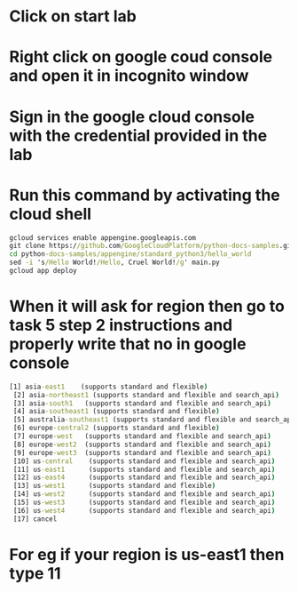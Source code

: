 # Click on start lab
# Right click on google coud console and open it in incognito window
# Sign in the google cloud console with the credential provided in the lab
# Run this command by activating the cloud shell

```cmd
gcloud services enable appengine.googleapis.com
git clone https://github.com/GoogleCloudPlatform/python-docs-samples.git
cd python-docs-samples/appengine/standard_python3/hello_world
sed -i 's/Hello World!/Hello, Cruel World!/g' main.py
gcloud app deploy
```
# When it will ask for region then go to task 5 step 2 instructions and properly write that no in google console

```cmd
[1] asia-east1    (supports standard and flexible)
 [2] asia-northeast1 (supports standard and flexible and search_api)
 [3] asia-south1   (supports standard and flexible and search_api)
 [4] asia-southeast1 (supports standard and flexible)
 [5] australia-southeast1 (supports standard and flexible and search_api)
 [6] europe-central2 (supports standard and flexible)
 [7] europe-west   (supports standard and flexible and search_api)
 [8] europe-west2  (supports standard and flexible and search_api)
 [9] europe-west3  (supports standard and flexible and search_api)
 [10] us-central    (supports standard and flexible and search_api)
 [11] us-east1      (supports standard and flexible and search_api)
 [12] us-east4      (supports standard and flexible and search_api)
 [13] us-west1      (supports standard and flexible)
 [14] us-west2      (supports standard and flexible and search_api)
 [15] us-west3      (supports standard and flexible and search_api)
 [16] us-west4      (supports standard and flexible and search_api)
 [17] cancel
```

 # For eg if your region is us-east1 then type 11
